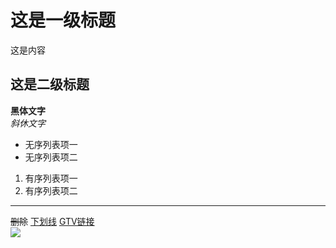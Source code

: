 # 这是一级标题  
  这是内容
## 这是二级标题  
**黑体文字**  
*斜休文字*
* 无序列表项一
* 无序列表项二
1. 有序列表项一
2. 有序列表项二
***
~~删除~~
<u>下划线</u>
[GTV链接](https://gtv.org)  
![](https://gnews.org/wp-content/themes/Gnews/images/GNEW-app-apple.png)
